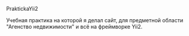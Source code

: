 PraktickaYii2

Учебная практика на которой я делал сайт, для предметной области "Агенство недвижимости" и всё на фреймворке Yii2.
